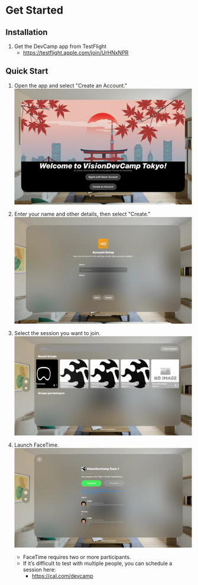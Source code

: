 # Get Started

## Installation
1. Get the DevCamp app from TestFlight  
   - https://testflight.apple.com/join/UrHNxNPR

## Quick Start
1. Open the app and select "Create an Account."  
   ![alt text](./image.png)

2. Enter your name and other details, then select "Create."  
   ![alt text](./image-1.png)

3. Select the session you want to join.  
   ![alt text](./image-2.png)

4. Launch FaceTime.  
   ![alt text](./image-3.png)  
   - FaceTime requires two or more participants.  
   - If it’s difficult to test with multiple people, you can schedule a session here:  
     - https://cal.com/devcamp